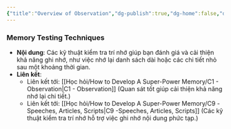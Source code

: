 ```yaml
---
{"title":"Overview of Observation","dg-publish":true,"dg-home":false,"date":"2024-08-31","tags":["#book","#memory","#How_to_Develop_A_Super_Power_Memory"],"Chương":"Chương3","permalink":"/hoc-hoi/how-to-develop-a-super-power-memory/c3-test/","dgPassFrontmatter":true,"noteIcon":"","updated":"2025-01-14T22:28:10.227+07:00"}
---
```


### Memory Testing Techniques

- **Nội dung**: Các kỹ thuật kiểm tra trí nhớ giúp bạn đánh giá và cải thiện khả năng ghi nhớ, như việc nhớ lại danh sách dài hoặc các chi tiết nhỏ sau một khoảng thời gian.
- **Liên kết**:
    - Liên kết tới: [[Học hỏi/How to Develop A Super-Power Memory/C1 - Observation\|C1 - Observation]] (Quan sát tốt giúp cải thiện khả năng nhớ lại chi tiết.)
    - Liên kết tới: [[Học hỏi/How to Develop A Super-Power Memory/C9 -Speeches, Articles, Scripts\|C9 -Speeches, Articles, Scripts]] (Các kỹ thuật kiểm tra trí nhớ hỗ trợ việc ghi nhớ nội dung phức tạp.)